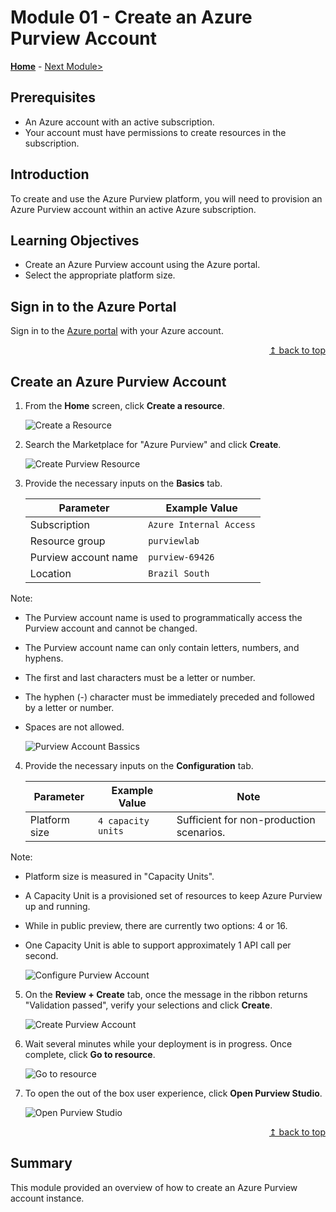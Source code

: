 # Module 01 - Create an Azure Purview Account

**[Home](../README.md)** - [Next Module>](../modules/module02.md)

## Prerequisites

* An Azure account with an active subscription.
* Your account must have permissions to create resources in the subscription.

## Introduction

To create and use the Azure Purview platform, you will need to provision an Azure Purview account within an active Azure subscription.

## Learning Objectives

* Create an Azure Purview account using the Azure portal.
* Select the appropriate platform size.

## Sign in to the Azure Portal

Sign in to the [Azure portal](https://portal.azure.com) with your Azure account.

<div align="right"><a href="#module-01---create-an-azure-purview-account">↥ back to top</a></div>

## Create an Azure Purview Account

1. From the **Home** screen, click **Create a resource**.

    ![Create a Resource](../images/module01/01-create-resource.png)  

2. Search the Marketplace for "Azure Purview" and click **Create**.

    ![Create Purview Resource](../images/module01/01-create-purview.png)

3. Provide the necessary inputs on the **Basics** tab.

    | Parameter  | Example Value |
    | --- | --- |
    | Subscription | `Azure Internal Access` |
    | Resource group | `purviewlab` |
    | Purview account name | `purview-69426` |
    | Location | `Brazil South` |

Note:

* The Purview account name is used to programmatically access the Purview account and cannot be changed.
* The Purview account name can only contain letters, numbers, and hyphens.
* The first and last characters must be a letter or number.
* The hyphen (-) character must be immediately preceded and followed by a letter or number.
* Spaces are not allowed.

    ![Purview Account Bassics](../images/module01/01-create-basic.png)

4. Provide the necessary inputs on the **Configuration** tab.

    | Parameter  | Example Value | Note |
    | --- | --- | --- |
    | Platform size | `4 capacity units` | Sufficient for non-production scenarios. |

Note:

* Platform size is measured in "Capacity Units".
* A Capacity Unit is a provisioned set of resources to keep Azure Purview up and running.
* While in public preview, there are currently two options: 4 or 16.
* One Capacity Unit is able to support approximately 1 API call per second.

    ![Configure Purview Account](../images/module01/01-create-configuration.png)

5. On the **Review + Create** tab, once the message in the ribbon returns "Validation passed", verify your selections and click **Create**.

    ![Create Purview Account](../images/module01/01-create-create.png)

6. Wait several minutes while your deployment is in progress. Once complete, click **Go to resource**.

    ![Go to resource](../images/module01/01-goto-resource.png)

7. To open the out of the box user experience, click **Open Purview Studio**.

    ![Open Purview Studio](../images/module01/01-open-studio.png)

<div align="right"><a href="#module-01---create-an-azure-purview-account">↥ back to top</a></div>

## Summary

This module provided an overview of how to create an Azure Purview account instance.
